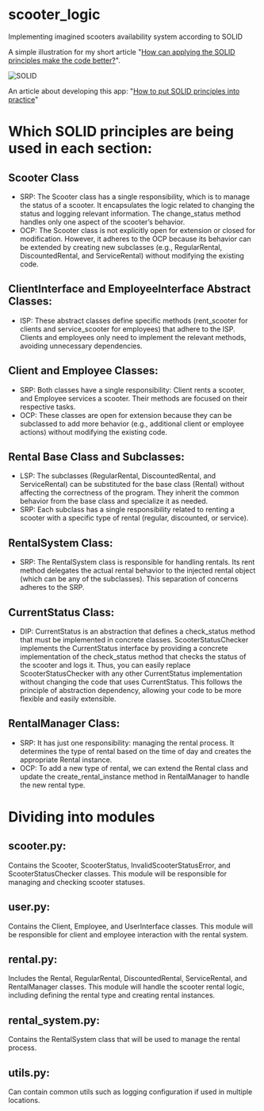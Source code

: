 # scooter_logic
Implementing imagined scooters availability system according to SOLID

A simple illustration for my short article "[How can applying the SOLID principles make the code better?](https://dev.to/antonov_mike/how-can-applying-the-solid-principles-make-the-code-better-3fam)".

![SOLID](https://media.dev.to/cdn-cgi/image/width=1000,height=420,fit=cover,gravity=auto,format=auto/https%3A%2F%2Fdev-to-uploads.s3.amazonaws.com%2Fuploads%2Farticles%2Fc84v1ezup6sw856i0xgl.jpeg)

An article about developing this app: "[How to put SOLID principles into practice](https://dev.to/antonov_mike/how-to-put-solid-principles-into-practice-3jn3)"

# Which SOLID principles are being used in each section:

## Scooter Class
- SRP: The Scooter class has a single responsibility, which is to manage the status of a scooter. It encapsulates the logic related to changing the status and logging relevant information. The change_status method handles only one aspect of the scooter’s behavior.
- OCP: The Scooter class is not explicitly open for extension or closed for modification. However, it adheres to the OCP because its behavior can be extended by creating new subclasses (e.g., RegularRental, DiscountedRental, and ServiceRental) without modifying the existing code.

## ClientInterface and EmployeeInterface Abstract Classes:
- ISP: These abstract classes define specific methods (rent_scooter for clients and service_scooter for employees) that adhere to the ISP. Clients and employees only need to implement the relevant methods, avoiding unnecessary dependencies.

## Client and Employee Classes:
- SRP: Both classes have a single responsibility: Client rents a scooter, and Employee services a scooter. Their methods are focused on their respective tasks.
- OCP: These classes are open for extension because they can be subclassed to add more behavior (e.g., additional client or employee actions) without modifying the existing code.

## Rental Base Class and Subclasses:
- LSP: The subclasses (RegularRental, DiscountedRental, and ServiceRental) can be substituted for the base class (Rental) without affecting the correctness of the program. They inherit the common behavior from the base class and specialize it as needed.
- SRP: Each subclass has a single responsibility related to renting a scooter with a specific type of rental (regular, discounted, or service).

## RentalSystem Class:
- SRP: The RentalSystem class is responsible for handling rentals. Its rent method delegates the actual rental behavior to the injected rental object (which can be any of the subclasses). This separation of concerns adheres to the SRP.

## CurrentStatus Class:
- DIP: CurrentStatus is an abstraction that defines a check_status method that must be implemented in concrete classes. ScooterStatusChecker implements the CurrentStatus interface by providing a concrete implementation of the check_status method that checks the status of the scooter and logs it. Thus, you can easily replace ScooterStatusChecker with any other CurrentStatus implementation without changing the code that uses CurrentStatus. This follows the principle of abstraction dependency, allowing your code to be more flexible and easily extensible.

## RentalManager Class:
- SRP: It has just one responsibility: managing the rental process. It determines the type of rental based on the time of day and creates the appropriate Rental instance. 
- OCP: To add a new type of rental, we can extend the Rental class and update the create_rental_instance method in RentalManager to handle the new rental type. 

# Dividing into modules

## scooter.py:
Contains the Scooter, ScooterStatus, InvalidScooterStatusError, and ScooterStatusChecker classes. This module will be responsible for managing and checking scooter statuses.

## user.py:
Contains the Client, Employee, and UserInterface classes. This module will be responsible for client and employee interaction with the rental system.

## rental.py: 
Includes the Rental, RegularRental, DiscountedRental, ServiceRental, and RentalManager classes. This module will handle the scooter rental logic, including defining the rental type and creating rental instances.

## rental_system.py: 
Contains the RentalSystem class that will be used to manage the rental process.

## utils.py: 
Can contain common utils such as logging configuration if used in multiple locations.
